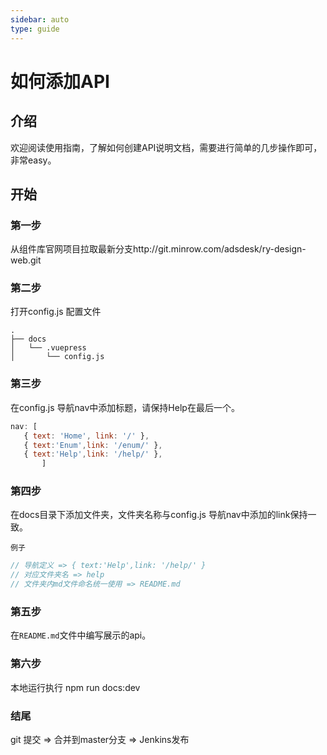 ```yaml
---
sidebar: auto
type: guide
---
```


# 如何添加API

## 介绍

欢迎阅读使用指南，了解如何创建API说明文档，需要进行简单的几步操作即可，非常easy。

## 开始

### 第一步
从组件库官网项目拉取最新分支http://git.minrow.com/adsdesk/ry-design-web.git

### 第二步
打开config.js 配置文件

```{8}
.
├── docs
│   └── .vuepress
│       └── config.js
```

### 第三步
在config.js 导航nav中添加标题，请保持Help在最后一个。

 ```js
nav: [
    { text: 'Home', link: '/' }, 
    { text:'Enum',link: '/enum/' },
    { text:'Help',link: '/help/' },
		]
```

### 第四步
在docs目录下添加文件夹，文件夹名称与config.js 导航nav中添加的link保持一致。

`例子`
 ```js
// 导航定义 => { text:'Help',link: '/help/' }
// 对应文件夹名 => help
// 文件夹内md文件命名统一使用 => README.md
```

### 第五步
在`README.md`文件中编写展示的api。

### 第六步
本地运行执行 npm run docs:dev 

### 结尾
git 提交 => 合并到master分支 => Jenkins发布
